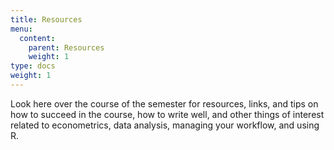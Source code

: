 ```yaml
---
title: Resources
menu:
  content:
    parent: Resources
    weight: 1
type: docs
weight: 1
---
```


Look here over the course of the semester for resources, links, and tips on how to succeed in the course, how to write well, and other things of interest related to econometrics, data analysis, managing your workflow, and using R. 